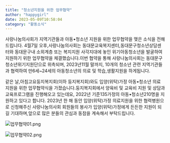 ```yaml
---
title: "청소년지원을 위한 업무협약"
author: "happygirl"
date: 2023-05-09T10:58:04
category: "활동소식"
---
```


사랑나눔의사회가 지역기관들과 아동•청소년 지원을 위한 업무협약을 맺은 소식을 전해드립니다. 4월7일 오후,사랑나눔의사회는 동대문교육복지센터,동대문구청소년상담센터와 동대문구내 소외계층 또는 복지지원 사각지대에 놓인 위기아동청소년을 발굴하여 지원하기 위한 업무협약을 체결했습니다.이번 협약을 통해 사랑나눔의사회는 동대문구청소년위기지원단으로 위촉되며, 2023년11월 말까지, 10개의 청소년 관련 지역기관들과 협력하여 만6세~24세의 아동청소년의 의료 및 학습,생활지원을 하게됩니다.

같은 날,아침고요둥지복지회(이하 둥지복지회)와도 입양(위탁)가정 아동•청소년 의료 지원을 위한 업무협약식을 가졌습니다.둥지복지회에서 양육비 및 교육비 지원 및 상담과 교육프로그램을 진행해오고 있는데요, 2022년 기준135가정의 아동•청소년210명을 지원하고 있다고 합니다. 2023년 한 해 동안 입양(위탁)가정 의료지원을 위한 협력병원으로 신청해주신 사랑나눔의사회 회원들의 봉사가 입양(위탁)가정에게 든든한 지원이 되길 기대하며,앞으로 많은 분들의 관심과 동참을 계속해서 부탁드립니다.

![업무협약01.png](/files/attach/images/2318/964/034/8eb54967198e01e7e2650245f8f23a00.png)

![업무협약02.png](/files/attach/images/2318/964/034/b1699f2bbd14f516cf28ade0d39a0e9e.png)
